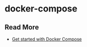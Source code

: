 # docker-compose



## Read More

- [Get started with Docker Compose](https://docs.docker.com/compose/gettingstarted/)